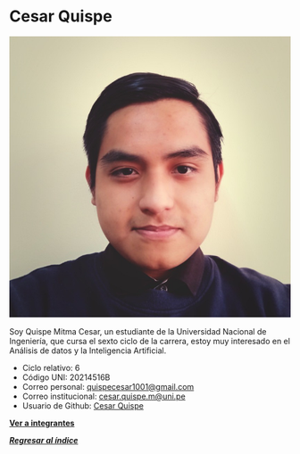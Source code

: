 # Cesar Quispe

![Cesar Quispe](CesarQuispe.jpg)

Soy Quispe Mitma Cesar, un estudiante de la Universidad Nacional de Ingeniería, que cursa el sexto ciclo de la carrera, estoy muy interesado en el Análisis de datos y la Inteligencia Artificial.

- Ciclo relativo: 6
- Código UNI: 20214516B
- Correo personal: quispecesar1001@gmail.com
- Correo institucional: cesar.quispe.m@uni.pe
- Usuario de Github: [Cesar Quispe](https://github.com/QuispeCesar)

**[Ver a integrantes](../integrantes.md)**

***[Regresar al índice](../../README.md)***
